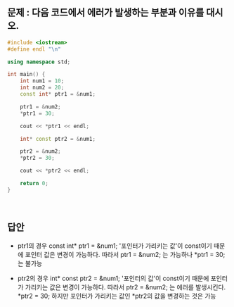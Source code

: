 ## 문제 : 다음 코드에서 에러가 발생하는 부분과 이유를 대시오.

```cpp
#include <iostream>
#define endl "\n"

using namespace std;

int main() {
    int num1 = 10;
    int num2 = 20;
    const int* ptr1 = &num1;

    ptr1 = &num2;
    *ptr1 = 30;

    cout << *ptr1 << endl;

    int* const ptr2 = &num1;

    ptr2 = &num2;
    *ptr2 = 30;

    cout << *ptr2 << endl;

    return 0;
}
```

</br>

## 답안

- ptr1의 경우
  const int\* ptr1 = &num1;
  '포인터가 가리키는 값'이 const이기 때문에 포인터 값은 변경이 가능하다.
  따라서 ptr1 = &num2; 는 가능하나
  \*ptr1 = 30; 는 불가능

- ptr2의 경우
  int\* const ptr2 = &num1;
  '포인터의 값'이 const이기 때문에 포인터가 가리키는 값은 변경이 가능하다.
  따라서 ptr2 = &num2; 는 에러를 발생시킨다.
  \*ptr2 = 30; 하지만 포인터가 가리키는 값인 \*ptr2의 값을 변경하는 것은 가능
